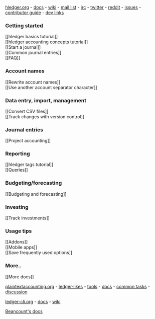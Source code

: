 [hledger.org](http://hledger.org) - 
[docs](http://hledger.org/docs) - 
[wiki](Home) - 
[mail&nbsp;list](http://list.hledger.org) - 
[irc](http://irc.hledger.org) - 
[twitter](https://twitter.com/search?q=%23hledger&src=typd&f=realtime) -
[reddit](https://www.reddit.com/r/plaintextaccounting) -
[issues](http://issues.hledger.org) - 
[contributor guide](http://hledger.org/contributing) - 
[dev links](http://hledger.org/contributing#links) 

### Getting started

[[hledger basics tutorial]]  
[[hledger accounting concepts tutorial]]  
[[Start a journal]]  
[[Common journal entries]]  
[[FAQ]]

### Account names

[[Rewrite account names]]  
[[Use another account separator character]]  

### Data entry, import, management

[[Convert CSV files]]  
[[Track changes with version control]]  

### Journal entries

[[Project accounting]]  

### Reporting

[[hledger tags tutorial]]  
[[Queries]]  

### Budgeting/forecasting

[[Budgeting and forecasting]]  

### Investing

[[Track investments]]  

### Usage tips

[[Addons]]  
[[Mobile apps]]  
[[Save frequently used options]]  

### More..

[[More docs]]  

[plaintextaccounting.org](http://plaintextaccounting.org) -
[ledger‑likes](http://plaintextaccounting.org/#ledger-likes) -
[tools](http://plaintextaccounting.org/#related-tools) -
[docs](http://plaintextaccounting.org/#docs) -
[common&nbsp;tasks](http://plaintextaccounting.org/#common-tasks) -
[discussion](http://plaintextaccounting.org/#discussion)  

[ledger-cli.org](http://ledger-cli.org) - [docs](https://www.ledger-cli.org/docs.html) - [wiki](https://github.com/ledger/ledger/wiki)  

[Beancount's docs](http://furius.ca/beancount/doc/index)
